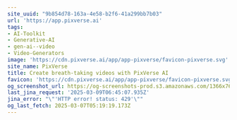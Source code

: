 ```yaml
---
site_uuid: "9b854d78-163a-4e58-b2f6-41a299bb7b03"
url: 'https://app.pixverse.ai'
tags:
- AI-Toolkit
- Generative-AI
- gen-ai--video
- Video-Generators
image: 'https://cdn.pixverse.ai/app/app-pixverse/favicon-pixverse.svg'
site_name: PixVerse
title: Create breath-taking videos with PixVerse AI
favicon: 'https://cdn.pixverse.ai/app/app-pixverse/favicon-pixverse.svg'
og_screenshot_url: https://og-screenshots-prod.s3.amazonaws.com/1366x768/80/false/272f7a33d73103acd7648d939efb5ff773f0ebe2f1741878cab9ebeb51f83c0b.jpeg
last_jina_request: '2025-03-09T06:45:07.935Z'
jina_error: "\"'HTTP error! status: 429'\""
og_last_fetch: 2025-03-07T05:19:19.173Z
---
```


